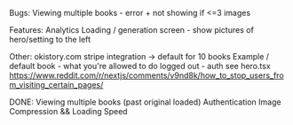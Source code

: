 Bugs:
Viewing multiple books - error + not showing if <=3
images

Features:
Analytics
Loading / generation screen - show pictures of hero/setting to the left

Other:
okistory.com
stripe integration -> default for 10 books
Example / default book - what you're allowed to do logged out - auth see hero.tsx
https://www.reddit.com/r/nextjs/comments/v9nd8k/how_to_stop_users_from_visiting_certain_pages/

DONE:
Viewing multiple books (past original loaded)
Authentication
Image Compression && Loading Speed
